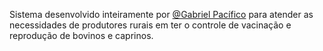 Sistema desenvolvido inteiramente por <a href="https://github.com/gabrielpacifico">@Gabriel Pacífico</a> para atender as necessidades de produtores rurais em ter o controle de vacinação e reprodução de bovinos e caprinos.